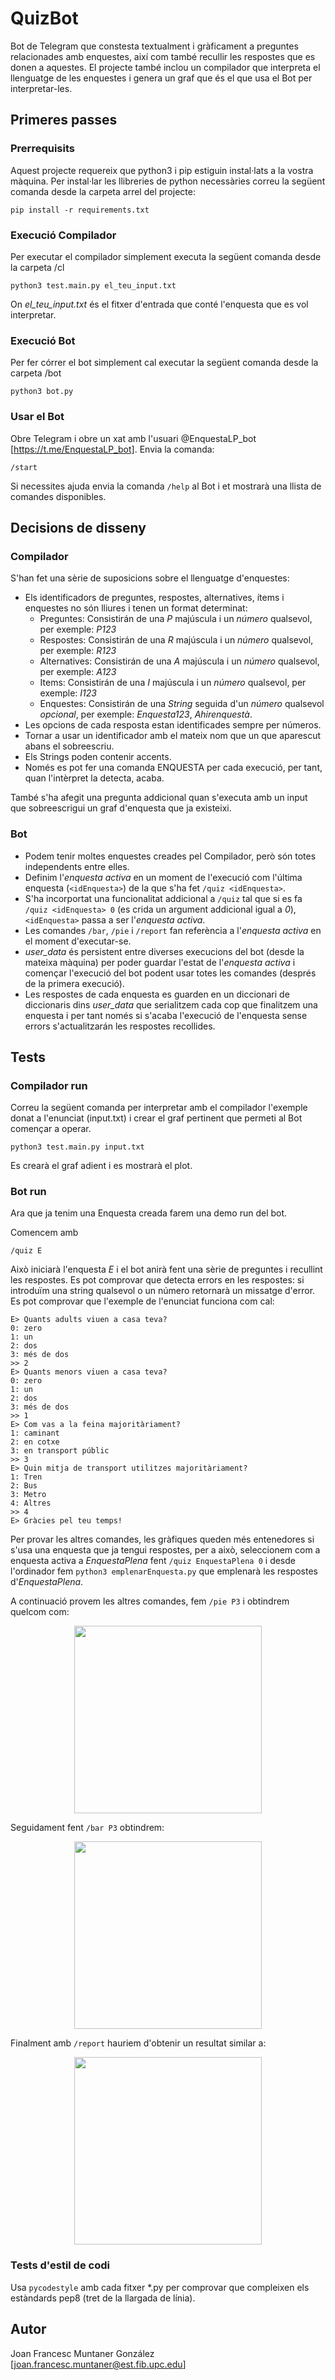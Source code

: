 # QuizBot

Bot de Telegram que constesta textualment i gràficament a preguntes relacionades amb enquestes, així com també recullir les respostes que es donen a aquestes.
El projecte també inclou un compilador que interpreta el llenguatge de les enquestes i genera un graf que és el que usa el Bot per interpretar-les.

## Primeres passes

### Prerrequisits

Aquest projecte requereix que python3 i pip estiguin instal·lats a la vostra màquina. Per instal·lar les llibreries de python necessàries correu la següent comanda desde la carpeta arrel del projecte:

```
pip install -r requirements.txt
```

### Execució Compilador

Per executar el compilador simplement executa la següent comanda desde la carpeta /cl

```
python3 test.main.py el_teu_input.txt
```

On *el_teu_input.txt* és el fitxer d'entrada que conté l'enquesta que es vol interpretar.

### Execució Bot

Per fer córrer el bot simplement cal executar la següent comanda desde la carpeta /bot

```
python3 bot.py
```

### Usar el Bot

Obre Telegram i obre un xat amb l'usuari @EnquestaLP_bot [https://t.me/EnquestaLP_bot]. Envia la comanda:

```
/start
```

Si necessites ajuda envia la comanda `/help` al Bot i et mostrarà una llista de comandes disponibles.

## Decisions de disseny

### Compilador

S'han fet una sèrie de suposicions sobre el llenguatge d'enquestes:

* Els identificadors de preguntes, respostes, alternatives, ítems i enquestes no són lliures i tenen un format determinat:
    * Preguntes: Consistirán de una _P_ majúscula i un _número_ qualsevol, per exemple: _P123_
    * Respostes: Consistirán de una _R_ majúscula i un _número_ qualsevol, per exemple: _R123_
    * Alternatives: Consistirán de una _A_ majúscula i un _número_ qualsevol, per exemple: _A123_
    * Items: Consistirán de una _I_ majúscula i un _número_ qualsevol, per exemple: _I123_
    * Enquestes: Consistirán de una _String_ seguida d'un _número_ qualsevol _opcional_, per exemple: _Enquesta123_, _Ahirenquestà_.
* Les opcions de cada resposta estan identificades sempre per números.
* Tornar a usar un identificador amb el mateix nom que un que aparescut abans el sobreescriu.
* Els Strings poden contenir accents.
* Només es pot fer una comanda ENQUESTA per cada execució, per tant, quan l'intèrpret la detecta, acaba.

També s'ha afegit una pregunta addicional quan s'executa amb un input que sobreescrigui un graf d'enquesta que ja existeixi.

### Bot

* Podem tenir moltes enquestes creades pel Compilador, però són totes independents entre elles.
* Definim l'_enquesta activa_ en un moment de l'execució com l'última enquesta (`<idEnquesta>`) de la que s'ha fet `/quiz <idEnquesta>`.
* S'ha incorportat una funcionalitat addicional a `/quiz` tal que si es fa `/quiz <idEnquesta> 0` (es crida un argument addicional igual a _0_), `<idEnquesta>` passa a ser l'_enquesta activa_.
* Les comandes `/bar`, `/pie` i `/report` fan referència a l'_enquesta activa_ en el moment d'executar-se.
* _user_data_ és persistent entre diverses execucions del bot (desde la mateixa màquina) per poder guardar l'estat de l'_enquesta activa_ i començar l'execució del bot podent usar totes les comandes (després de la primera execució).
* Les respostes de cada enquesta es guarden en un diccionari de diccionaris dins _user_data_ que serialitzem cada cop que finalitzem una enquesta i per tant només si s'acaba l'execució de l'enquesta sense errors s'actualitzarán les respostes recollides.

## Tests

### Compilador run

Correu la següent comanda per interpretar amb el compilador l'exemple donat a l'enunciat (input.txt) i crear el graf pertinent que permeti al Bot començar a operar.

```
python3 test.main.py input.txt
```

Es crearà el graf adient i es mostrarà el plot.

### Bot run

Ara que ja tenim una Enquesta creada farem una demo run del bot.

Comencem amb

```
/quiz E
```

Això iniciarà l'enquesta _E_ i el bot anirà fent una sèrie de preguntes i recullint les respostes. Es pot comprovar que detecta errors en les respostes: si introduïm una string qualsevol o un número retornarà un missatge d'error. Es pot comprovar que l'exemple de l'enunciat funciona com cal:

```
E> Quants adults viuen a casa teva?
0: zero
1: un
2: dos
3: més de dos
>> 2
E> Quants menors viuen a casa teva?
0: zero
1: un
2: dos
3: més de dos
>> 1
E> Com vas a la feina majoritàriament?
1: caminant
2: en cotxe
3: en transport públic
>> 3
E> Quin mitja de transport utilitzes majoritàriament?
1: Tren
2: Bus
3: Metro
4: Altres
>> 4
E> Gràcies pel teu temps!
```

Per provar les altres comandes, les gràfiques queden més entenedores si s'usa una enquesta que ja tengui respostes, per a això, seleccionem com a enquesta activa a _EnquestaPlena_ fent `/quiz EnquestaPlena 0` i desde l'ordinador fem `python3 emplenarEnquesta.py` que emplenarà les respostes d'_EnquestaPlena_.

A continuació provem les altres comandes, fem `/pie P3` i obtindrem quelcom com:

<center><img src='./images_test/pie.jpg' width='300'></center>

Seguidament fent `/bar P3` obtindrem:

<center><img src='./images_test/bar.jpg' width='300'></center>

Finalment amb `/report` hauriem d'obtenir un resultat similar a:

<center><img src='./images_test/report.png' width='300'></center>

### Tests d'estil de codi

Usa `pycodestyle` amb cada fitxer \*.py per comprovar que compleixen els estàndards pep8 (tret de la llargada de línia).


## Autor

Joan Francesc Muntaner González
[joan.francesc.muntaner@est.fib.upc.edu]
